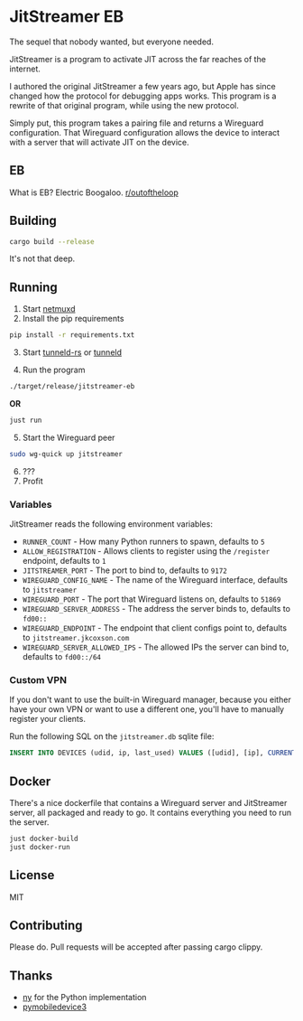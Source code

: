 # JitStreamer EB

The sequel that nobody wanted, but everyone needed.

JitStreamer is a program to activate JIT across the far reaches of the internet.

I authored the original JitStreamer a few years ago, but Apple has since changed
how the protocol for debugging apps works. This program is a rewrite of that original
program, while using the new protocol.

Simply put, this program takes a pairing file and returns a Wireguard configuration.
That Wireguard configuration allows the device to interact with a server that will
activate JIT on the device.

## EB

What is EB? Electric Boogaloo.
[r/outoftheloop](https://www.reddit.com/r/OutOfTheLoop/comments/3o41fi/where_does_the_name_of_something2_electric/)

## Building

```bash
cargo build --release

```

It's not that deep.

## Running

1. Start [netmuxd](https://github.com/jkcoxson/netmuxd)
2. Install the pip requirements

```bash
pip install -r requirements.txt
```

3. Start [tunneld-rs](https://github.com/jkcoxson/tunneld-rs) or [tunneld](https://doronz88/pymobiledevice3)

4. Run the program

```bash
./target/release/jitstreamer-eb
```

**OR**

```bash
just run
```

5. Start the Wireguard peer

```bash
sudo wg-quick up jitstreamer
```

6. ???
7. Profit

### Variables

JitStreamer reads the following environment variables:

- ``RUNNER_COUNT`` - How many Python runners to spawn, defaults to ``5``
- ``ALLOW_REGISTRATION`` - Allows clients to register using the ``/register`` endpoint, defaults to ``1``
- ``JITSTREAMER_PORT`` - The port to bind to, defaults to ``9172``
- ``WIREGUARD_CONFIG_NAME`` - The name of the Wireguard interface, defaults to ``jitstreamer``
- ``WIREGUARD_PORT`` - The port that Wireguard listens on, defaults to ``51869``
- ``WIREGUARD_SERVER_ADDRESS`` - The address the server binds to, defaults to ``fd00::``
- ``WIREGUARD_ENDPOINT`` - The endpoint that client configs point to, defaults to ``jitstreamer.jkcoxson.com``
- ``WIREGUARD_SERVER_ALLOWED_IPS`` - The allowed IPs the server can bind to, defaults to ``fd00::/64``

### Custom VPN

If you don't want to use the built-in Wireguard manager, because you either
have your own VPN or want to use a different one, you'll have to manually
register your clients.

Run the following SQL on the ``jitstreamer.db`` sqlite file:

```sql
INSERT INTO DEVICES (udid, ip, last_used) VALUES ([udid], [ip], CURRENT_TIMESTAMP);
```

## Docker

There's a nice dockerfile that contains a Wireguard server and JitStreamer server,
all packaged and ready to go. It contains everything you need to run the server.

```bash
just docker-build
just docker-run
```

## License

MIT

## Contributing

Please do. Pull requests will be accepted after passing cargo clippy.

## Thanks

- [ny](https://github.com/nythepegasus/SideJITServer) for the Python implementation
- [pymobiledevice3](https://github.com/doronz88/pymobiledevice3)

